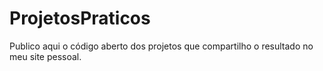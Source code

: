 # ProjetosPraticos
Publico aqui o código aberto dos projetos que compartilho o resultado no meu site pessoal. 
